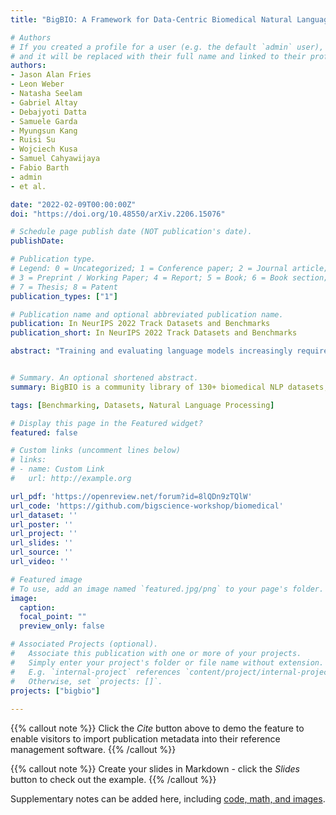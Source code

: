 ```yaml
---
title: "BigBIO: A Framework for Data-Centric Biomedical Natural Language Processing"

# Authors
# If you created a profile for a user (e.g. the default `admin` user), write the username (folder name) here 
# and it will be replaced with their full name and linked to their profile.
authors:
- Jason Alan Fries
- Leon Weber
- Natasha Seelam
- Gabriel Altay
- Debajyoti Datta
- Samuele Garda
- Myungsun Kang
- Ruisi Su
- Wojciech Kusa
- Samuel Cahyawijaya
- Fabio Barth
- admin
- et al.

date: "2022-02-09T00:00:00Z"
doi: "https://doi.org/10.48550/arXiv.2206.15076"

# Schedule page publish date (NOT publication's date).
publishDate:

# Publication type.
# Legend: 0 = Uncategorized; 1 = Conference paper; 2 = Journal article;
# 3 = Preprint / Working Paper; 4 = Report; 5 = Book; 6 = Book section;
# 7 = Thesis; 8 = Patent
publication_types: ["1"]

# Publication name and optional abbreviated publication name.
publication: In NeurIPS 2022 Track Datasets and Benchmarks
publication_short: In NeurIPS 2022 Track Datasets and Benchmarks

abstract: "Training and evaluating language models increasingly requires the construction of meta-datasets - diverse collections of curated data with clear provenance. Natural language prompting has recently lead to improved zero-shot generalization by transforming existing, supervised datasets into a diversity of novel pretraining tasks, highlighting the benefits of meta-dataset curation. While successful in general-domain text, translating these data-centric approaches to biomedical language modeling remains challenging, as labeled biomedical datasets are significantly underrepresented in popular data hubs. To address this challenge, we introduce BigBIO a community library of 130+ biomedical NLP datasets, currently covering 12 task categories and 10+ languages. BigBIO facilitates reproducible meta-dataset curation via programmatic access to datasets and their metadata, and is compatible with current platforms for prompt engineering and end-to-end few/zero shot language model evaluation. We discuss our process for task schema harmonization, data auditing, contribution guidelines, and outline two illustrative use cases: zero-shot evaluation of biomedical prompts and large-scale, multi-task learning. BigBIO is an ongoing community effort and is available at https://github.com/bigscience-workshop/biomedical."


# Summary. An optional shortened abstract.
summary: BigBIO is a community library of 130+ biomedical NLP datasets, covering 12 tasks and 10 languages. 

tags: [Benchmarking, Datasets, Natural Language Processing]

# Display this page in the Featured widget?
featured: false

# Custom links (uncomment lines below)
# links:
# - name: Custom Link
#   url: http://example.org

url_pdf: 'https://openreview.net/forum?id=8lQDn9zTQlW'
url_code: 'https://github.com/bigscience-workshop/biomedical'
url_dataset: ''
url_poster: ''
url_project: ''
url_slides: ''
url_source: ''
url_video: ''

# Featured image
# To use, add an image named `featured.jpg/png` to your page's folder. 
image:
  caption: 
  focal_point: ""
  preview_only: false

# Associated Projects (optional).
#   Associate this publication with one or more of your projects.
#   Simply enter your project's folder or file name without extension.
#   E.g. `internal-project` references `content/project/internal-project/index.md`.
#   Otherwise, set `projects: []`.
projects: ["bigbio"]
  
---
```


{{% callout note %}}
Click the *Cite* button above to demo the feature to enable visitors to import publication metadata into their reference management software.
{{% /callout %}}

{{% callout note %}}
Create your slides in Markdown - click the *Slides* button to check out the example.
{{% /callout %}}

Supplementary notes can be added here, including [code, math, and images](https://wowchemy.com/docs/writing-markdown-latex/).
